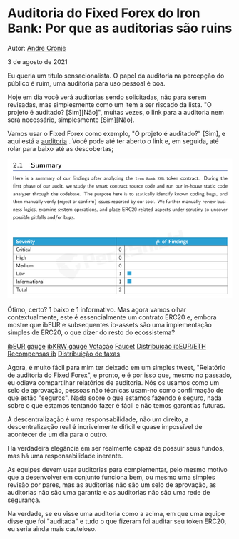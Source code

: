 # Auditoria do Fixed Forex do Iron Bank: Por que as auditorias são ruins

Autor: [Andre Cronje](https://twitter.com/AndreCronjeTech)</br>

3 de agosto de 2021

Eu queria um título sensacionalista. O papel da auditoria na percepção do público é ruim, uma auditoria para uso pessoal é boa.

Hoje em dia você verá auditorias sendo solicitadas, não para serem revisadas, mas simplesmente como um item a ser riscado da lista. "O projeto é auditado? \[Sim\]\[Não\]", muitas vezes, o link para a auditoria nem será necessário, simplesmente \[Sim\]\[Não\].

Vamos usar o Fixed Forex como exemplo, "O projeto é auditado?" \[Sim\], e aqui está a [auditoria](https://github.com/andrecronje/fixed-forex-audit/blob/main/PeckShield-Audit-Report-ERC20-ibEUR-v1.0.pdf) . Você pode até ter aberto o link e, em seguida, até rolar para baixo até as descobertas;

![](1.png)

Ótimo, certo? 1 baixo e 1 informativo. Mas agora vamos olhar contextualmente, este é essencialmente um contrato ERC20 e, embora mostre que ibEUR e subsequentes ib-assets são uma implementação simples de ERC20, o que dizer do resto do ecossistema?

[ibEUR gauge](https://etherscan.io/address/0x9d7ca778d067045a9d6b871c9d28589875308018) 
[ibKRW gauge](https://etherscan.io/address/0x8992fd229b574b8083de1249bc6fd3711fda45dd) 
[Votação](https://etherscan.io/address/0xd9c8620c0c0b866b7b5180d2d70093165340326d) 
[Faucet](https://etherscan.io/address/0x7d254d9adc588126edaee52a1029278180a802e8) 
[Distribuição ibEUR/ETH](https://etherscan.io/address/0x1da8a6fe33bd35b99505d67843eec9fa124f2d4b) 
[Recompensas ib](https://etherscan.io/address/0x83893c4a42f8654c2dd4ff7b4a7cd0e33ae8c859) 
[Distribuição de taxas](https://etherscan.io/address/0x27761efeb0c7b411e71d0fd0aee5dde35c810cc2)

Agora, é muito fácil para mim ter deixado em um simples tweet, "Relatório de auditoria do Fixed Forex", e pronto, e é por isso que, mesmo no passado, eu odiava compartilhar relatórios de auditoria. Nós os usamos como um selo de aprovação, pessoas não técnicas usam-no como confirmação de que estão "seguros". Nada sobre o que estamos fazendo é seguro, nada sobre o que estamos tentando fazer é fácil e não temos garantias futuras.

A descentralização é uma responsabilidade, não um direito, a descentralização real é incrivelmente difícil e quase impossível de acontecer de um dia para o outro.

Há verdadeira elegância em ser realmente capaz de possuir seus fundos, mas há uma responsabilidade inerente.

As equipes devem usar auditorias para complementar, pelo mesmo motivo que a desenvolver em conjunto funciona bem, ou mesmo uma simples revisão por pares, mas as auditorias não são um selo de aprovação, as auditorias não são uma garantia e as auditorias não são uma rede de segurança.

Na verdade, se eu visse uma auditoria como a acima, em que uma equipe disse que foi "auditada" e tudo o que fizeram foi auditar seu token ERC20, eu seria ainda mais cauteloso.

